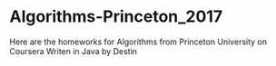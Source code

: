# Algorithms-Princeton_2017
Here are the homeworks for Algorithms from Princeton University on Coursera
Writen in Java
by Destin
